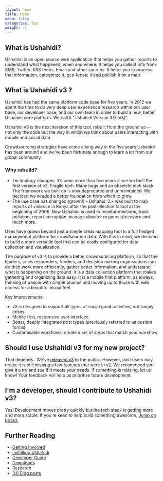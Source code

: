 ```yaml
---
layout: home
title: Home
menu: false
categories: top
weight: -1
---
```


## What is Ushahidi?

Ushahidi is an open source web application that helps you gather reports to
understand what happened, when and where. It helps you collect info from:
SMS, Twitter, RSS feeds, Email and other sources. It helps you to process that information,
categorize it, geo-locate it and publish it on a map.

## What is Ushahidi v3 ?

Ushahidi has had the same platform code base for five years. In 2012 we spent the
time to do very deep user experience research within our user base, our
developer base, and our own team in order to build a new, better Ushahidi core
platform. We call it "Ushahidi Version 3.0 (v3)".

Ushahidi v3 is the next iteration of this tool, rebuilt from the ground up --
not only the code but the way in which we think about users interacting with
mobile and social data.

Crowdsourcing strategies have come a long way in the five years Ushahidi has
been around and we've been fortunate enough to learn a lot from our global
community.

### Why rebuild?

* Technology changes. It’s been more than five years since we built the first version of v2. Fragile tech. Many bugs and an obselete tech stack. The framework we built on is now deprecated and unmaintained. We decided we needed a better foundation from which to grow.
* The use case has changed (grown!) - Ushahidi 2.x was built to map reports of violence in Kenya after the post-election fallout at the beginning of 2008. Now Ushahidi is used to monitor elections, track pollution, report corruption, manage disaster response/recovery and much more.

Uses have grown beyond just a simple crisis mapping tool to a full fledged
management platform for crowdsourced data. With this in mind, we decided to
build a more versatile tool that can be easily configured for data collection
and visualization.

The purpose of v3 is to provide a better crowdsourcing platform, so that the
leaders, crisis responders, funders, and decision making organizations can
do their work more efficiently, gather better information, and understand
what is happening on the ground. It is a data collection platform that makes
gathering and organizing data easy. It is a mobile first platform, as always,
thinking of people with simple phones and moving up to those with web access
for a beautiful visual feel.

Key Improvements:

- v3 is designed to support all types of social good activities, not simply crises.
- Mobile first, responsive user interface.
- Better, deeply integrated post types (previously referred to as custom forms)
- Customisable workflows: create a set of steps that match your workflow

## Should I use Ushahidi v3 for my new project?

That depends.. We've [released v3](https://github.com/ushahidi/platform/releases) to the public. However, past users may notice it is still missing a few features that were in v2. We recommend you give it a try and see if it meets your needs. If something is missing, let us know! Your feedback will help us prioritise future development.

## I'm a developer, should I contribute to Ushahidi v3?

Yes! Development moves pretty quickly but the tech stack is getting more and more stable. If you're keen to help build something awesome, [Jump on board.](get-involved.html)

## Further Reading

  * [Getting Involved](/get-involved.html)
  * [Installing Ushahidi](/install/)
  * [Developer Guide](/developer-guide/)
  * [Downloads](https://wiki.ushahidi.com/display/WIKI/Ushahidi+v3.x+Downloads)
  * [Research](https://wiki.ushahidi.com/display/WIKI/Ushahidi+v3.x+Research)
  * [3.0 Blog posts](http://blog.ushahidi.com/tag/ushahidi-3-0/)


